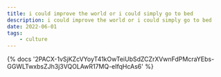 ```yaml
---
title: i could improve the world or i could simply go to bed
description: i could improve the world or i could simply go to bed
date: 2022-06-01
tags:
	- culture
---
```

<body style="margin:0">
{% docs '2PACX-1vSjKZcVYoyT41kOwTeiUbSdZCZrXVwnFdPMcraYEbs-GGWLTwxbsZJh3j3VQOLAwR17MQ-eIfqHcAs6' %}